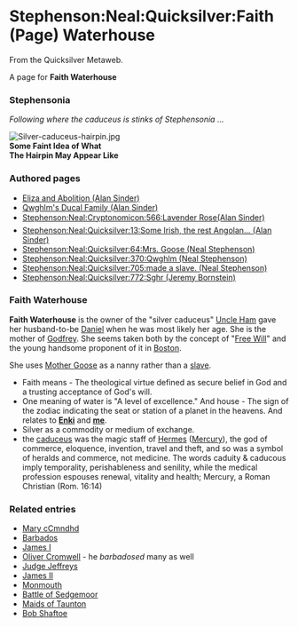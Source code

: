 
# Stephenson:Neal:Quicksilver:Faith (Page) Waterhouse

From the Quicksilver Metaweb.

A page for **Faith Waterhouse**
### Stephensonia


*Following where the caduceus is stinks of Stephensonia ...*

![Silver-caduceus-hairpin.jpg](/https://web.archive.org/web/20060725222831im_/http://www.metaweb.com/wiki/upload/2/2c/Silver-caduceus-hairpin.jpg)  
**Some Faint Idea of What  
The Hairpin May Appear Like**

### Authored pages


* [Eliza and Abolition (Alan Sinder)](/eliza-and-abolition-alan-sinder)
* [Qwghlm's Ducal Family (Alan Sinder)](/qwghlm-s-ducal-family-alan-sinder)
* [Stephenson:Neal:Cryptonomicon:566:Lavender Rose(Alan Sinder)](/stephenson-neal-cryptonomicon-566-lavender-rose-alan-sinder)
* [Stephenson:Neal:Quicksilver:13:Some Irish, the rest Angolan... (Alan Sinder)](/stephenson-neal-quicksilver-13-some-irish-the-rest-angolan-alan-sinder)
* [Stephenson:Neal:Quicksilver:64:Mrs. Goose (Neal Stephenson)](/stephenson-neal-quicksilver-64-mrs-goose-neal-stephenson)
* [Stephenson:Neal:Quicksilver:370:Qwghlm (Neal Stephenson)](/stephenson-neal-quicksilver-370-qwghlm-neal-stephenson)
* [Stephenson:Neal:Quicksilver:705:made a slave. (Neal Stephenson)](/stephenson-neal-quicksilver-705-made-a-slave-neal-stephenson)
* [Stephenson:Neal:Quicksilver:772:Sghr (Jeremy Bornstein)](/stephenson-neal-quicksilver-772-sghr-jeremy-bornstein)


### Faith Waterhouse


**Faith Waterhouse** is the owner of the "silver caduceus" [Uncle Ham](/stephenson-neal-quicksilver-mayflower-waterhouse-ham) gave her husband-to-be [Daniel](/daniel-waterhouse) when he was most likely her age. She is the mother of [Godfrey](/godfrey-waterhouse). She seems taken both by the concept of "[Free Will](/free-will)" and the young handsome proponent of it in [Boston](/boston).

She uses [Mother Goose](/mother-goose) as a nanny rather than a [slave](/stephenson-neal-quicksilver-13-some-irish-the-rest-angolan-alan-sinder).

* Faith means - The theological virtue defined as secure belief in God and a trusting acceptance of God's will.
* One meaning of water is "A level of excellence." And house - The sign of the zodiac indicating the seat or station of a planet in the heavens. And relates to **[Enki](/me)** and **[me](/minerva)**.
* Silver as a commodity or medium of exchange.
* the [caduceus](/caduceus) was the magic staff of [Hermes](/hermes-myth) ([Mercury](/quicksilver-or-mercury)), the god of commerce, eloquence, invention, travel and theft, and so was a symbol of heralds and commerce, not medicine. The words caduity & caducous imply temporality, perishableness and senility, while the medical profession espouses renewal, vitality and health; Mercury, a Roman Christian (Rom. 16:14)


### Related entries


* [Mary cCmndhd](/mary-ccmndhd)
* [Barbados](/barbados)
* [James I](/james-i-of-england)
* [Oliver Cromwell](/oliver-cromwell) - he *barbadosed* many as well
* [Judge Jeffreys](/judge-jeffreys)
* [James II](/james-ii)
* [Monmouth](/monmouth)
* [Battle of Sedgemoor](/battle-of-sedgemoor)
* [Maids of Taunton](/maids-of-taunton)
* [Bob Shaftoe](/bob-shaftoe)
